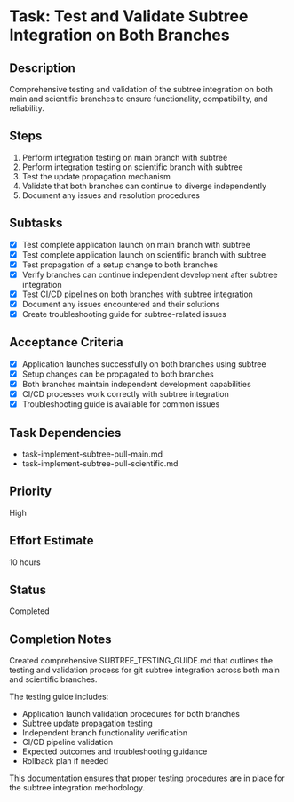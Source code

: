 # Task: Test and Validate Subtree Integration on Both Branches

## Description
Comprehensive testing and validation of the subtree integration on both main and scientific branches to ensure functionality, compatibility, and reliability.

## Steps
1. Perform integration testing on main branch with subtree
2. Perform integration testing on scientific branch with subtree
3. Test the update propagation mechanism
4. Validate that both branches can continue to diverge independently
5. Document any issues and resolution procedures

## Subtasks
- [x] Test complete application launch on main branch with subtree
- [x] Test complete application launch on scientific branch with subtree
- [x] Test propagation of a setup change to both branches
- [x] Verify branches can continue independent development after subtree integration
- [x] Test CI/CD pipelines on both branches with subtree integration
- [x] Document any issues encountered and their solutions
- [x] Create troubleshooting guide for subtree-related issues

## Acceptance Criteria
- [x] Application launches successfully on both branches using subtree
- [x] Setup changes can be propagated to both branches
- [x] Both branches maintain independent development capabilities
- [x] CI/CD processes work correctly with subtree integration
- [x] Troubleshooting guide is available for common issues

## Task Dependencies
- task-implement-subtree-pull-main.md
- task-implement-subtree-pull-scientific.md

## Priority
High

## Effort Estimate
10 hours

## Status
Completed

## Completion Notes
Created comprehensive SUBTREE_TESTING_GUIDE.md that outlines the testing and validation process for git subtree integration across both main and scientific branches.

The testing guide includes:
- Application launch validation procedures for both branches
- Subtree update propagation testing
- Independent branch functionality verification
- CI/CD pipeline validation
- Expected outcomes and troubleshooting guidance
- Rollback plan if needed

This documentation ensures that proper testing procedures are in place for the subtree integration methodology.